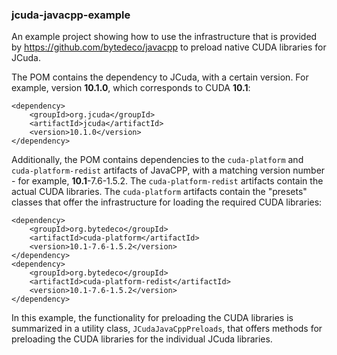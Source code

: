 
### jcuda-javacpp-example

An example project showing how to use the infrastructure that is provided
by https://github.com/bytedeco/javacpp to preload native CUDA libraries 
for JCuda.

The POM contains the dependency to JCuda, with a certain version.
For example, version **10.1.0**, which corresponds to CUDA **10.1**:

    <dependency>
        <groupId>org.jcuda</groupId>
        <artifactId>jcuda</artifactId>
        <version>10.1.0</version>
    </dependency>
    
Additionally, the POM contains dependencies to the `cuda-platform` and
`cuda-platform-redist` artifacts of JavaCPP, with a matching version
number - for example, **10.1**-7.6-1.5.2. The `cuda-platform-redist` 
artifacts contain the actual CUDA libraries. The `cuda-platform` artifacts 
contain the "presets" classes that offer the infrastructure for loading the 
required CUDA libraries:
    
    <dependency>
        <groupId>org.bytedeco</groupId>
        <artifactId>cuda-platform</artifactId>
        <version>10.1-7.6-1.5.2</version>
    </dependency>
    <dependency>
        <groupId>org.bytedeco</groupId>
        <artifactId>cuda-platform-redist</artifactId>
        <version>10.1-7.6-1.5.2</version>
    </dependency>

In this example, the functionality for preloading the CUDA libraries is 
summarized in a utility class, `JCudaJavaCppPreloads`, that offers
methods for preloading the CUDA libraries for the individual JCuda 
libraries.
